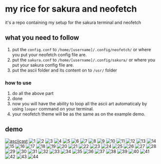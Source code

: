 # my rice for sakura and neofetch

it's a repo containing my setup for the sakura terminal and neofetch

## what you need to follow

1. put the `config.conf` to `/home/[username]/.config/neofetch/` or where you put your neofetch config file are.
2. put the `sakura.conf` to `/home/[username]/.config/sakura/` or where you put your sakura config file are.
3. put the ascii folder and its content on to `/usr/` folder

### how to use

1. do all the above part
2. done
3. now you will have the ability to loop all the ascii art automaticaly by using `looper` command on your terminal.
4. your neofetch theme will be as the same as on the example demo.

## demo
[![asciicast](https://asciinema.org/a/kvIYKfWWprJeNAWB0E86Z7s7X.svg)](https://asciinema.org/a/kvIYKfWWprJeNAWB0E86Z7s7X)
![1](demo/01.png)
![2](demo/02.png)
![3](demo/03.png)
![4](demo/04.png)
![5](demo/05.png)
![6](demo/06.png)
![7](demo/07.png)
![8](demo/08.png)
![9](demo/09.png)
![10](demo/10.png)
![11](demo/11.png)
![12](demo/12.png)
![13](demo/13.png)
![14](demo/14.png)
![15](demo/15.png)
![16](demo/16.png)
![17](demo/17.png)
![18](demo/18.png)
![19](demo/19.png)
![20](demo/20.png)
![21](demo/21.png)
![22](demo/22.png)
![23](demo/23.png)
![24](demo/24.png)
![25](demo/25.png)
![26](demo/26.png)
![27](demo/27.png)
![28](demo/28.png)
![29](demo/29.png)
![30](demo/30.png)
![31](demo/31.png)
![32](demo/32.png)
![33](demo/33.png)
![34](demo/34.png)
![35](demo/35.png)
![36](demo/36.png)
![37](demo/37.png)
![38](demo/38.png)
![39](demo/39.png)
![40](demo/40.png)
![41](demo/41.png)
![42](demo/42.png)
![43](demo/43.png)
![44](demo/44.png)
